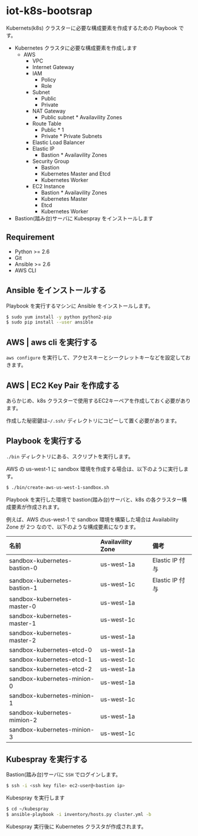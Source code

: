 iot-k8s-bootsrap
================

Kubernets(k8s) クラスターに必要な構成要素を作成するための Playbook です。

- Kubernetes クラスタに必要な構成要素を作成します
  - AWS
    - VPC
    - Internet Gateway
    - IAM
      - Policy
      - Role
    - Subnet
      - Public
      - Private
    - NAT Gateway
      - Public subnet * Availavility Zones
    - Route Table
      - Public * 1
      - Private * Private Subnets
    - Elastic Load Balancer
    - Elastic IP
      - Bastion * Availavility Zones
    - Security Group
      - Bastion
      - Kubernetes Master and Etcd
      - Kubernetes Worker
    - EC2 Instance
      - Bastion * Availavility Zones
      - Kubernetes Master
      - Etcd
      - Kubernetes Worker
- Bastion(踏み台)サーバに Kubespray をインストールします

Requirement
-----------

- Python >= 2.6
- Git
- Ansible >= 2.6
- AWS CLI

Ansible をインストールする
--------------------------

Playbook を実行するマシンに Ansible をインストールします。

```bash
$ sudo yum install -y python python2-pip
$ sudo pip install --user ansible
```

AWS | aws cli を実行する
------------------------

`aws configure` を実行して、アクセスキーとシークレットキーなどを設定しておきます。

AWS | EC2 Key Pair を作成する
-----------------------------

あらかじめ、k8s クラスターで使用するEC2キーペアを作成しておく必要があります。

作成した秘密鍵は`~/.ssh/` ディレクトリにコピーして置く必要があります。

Playbook を実行する
-------------------

`./bin` ディレクトリにある、スクリプトを実行します。

AWS の us-west-1 に sandbox 環境を作成する場合は、以下のように実行します。

```bash
$ ./bin/create-aws-us-west-1-sandbox.sh
```

Playbook を実行した環境で bastion(踏み台)サーバと、k8s の各クラスター構成要素が作成されます。

例えば、AWS のus-west-1 で sandbox 環境を構築した場合は Availability Zone が 2つ なので、以下のような構成要素になります。

| 名前                         | Availavility Zone | 備考            |
|:-----------------------------|:------------------|:----------------|
| sandbox-kubernetes-bastion-0 | us-west-1a        | Elastic IP 付与 |
| sandbox-kubernetes-bastion-1 | us-west-1c        | Elastic IP 付与 |
| sandbox-kubernetes-master-0  | us-west-1a        |                 |
| sandbox-kubernetes-master-1  | us-west-1c        |                 |
| sandbox-kubernetes-master-2  | us-west-1a        |                 |
| sandbox-kubernetes-etcd-0    | us-west-1a        |                 |
| sandbox-kubernetes-etcd-1    | us-west-1c        |                 |
| sandbox-kubernetes-etcd-2    | us-west-1a        |                 |
| sandbox-kubernetes-minion-0  | us-west-1a        |                 |
| sandbox-kubernetes-minion-1  | us-west-1c        |                 |
| sandbox-kubernetes-mimion-2  | us-west-1a        |                 |
| sandbox-kubernetes-minion-3  | us-west-1c        |                 |

Kubespray を実行する
--------------------

Bastion(踏み台)サーバに `SSH` でログインします。

```bash
$ ssh -i <ssh key file> ec2-user@<bastion ip>
```

Kubespray を実行します

```bash
$ cd ~/kubespray
$ ansible-playbook -i inventory/hosts.py cluster.yml -b
```

Kubespray 実行後に Kubernetes クラスタが作成されます。
